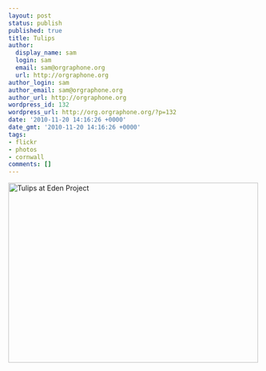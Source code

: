 ```yaml
---
layout: post
status: publish
published: true
title: Tulips
author:
  display_name: sam
  login: sam
  email: sam@orgraphone.org
  url: http://orgraphone.org
author_login: sam
author_email: sam@orgraphone.org
author_url: http://orgraphone.org
wordpress_id: 132
wordpress_url: http://org.orgraphone.org/?p=132
date: '2010-11-20 14:16:26 +0000'
date_gmt: '2010-11-20 14:16:26 +0000'
tags:
- flickr
- photos
- cornwall
comments: []
---
```

<p><a title="Tulips at Eden Project by Sam Wise, on Flickr" href="http://www.flickr.com/photos/pikesley/3474563726/"><img src="http://farm4.static.flickr.com/3597/3474563726_0a236cf262.jpg" width="500" height="360" alt="Tulips at Eden Project" /></a></p>
